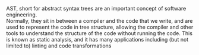 AST, short for abstract syntax trees are an important concept of software engineering.  
Normally, they sit in between a compiler and the code that we write, and are used to represent the code in  tree structure, allowing the compiler and other tools to understand the structure of the code without running the code. This is known as static analysis, and it has many applications including (but not limited to) linting and code transformations